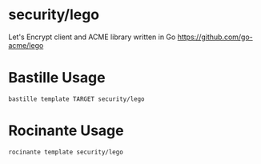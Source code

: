 # security/lego
Let's Encrypt client and ACME library written in Go
https://github.com/go-acme/lego

# Bastille Usage
```shell
bastille template TARGET security/lego
```

# Rocinante Usage
```shell
rocinante template security/lego
```
